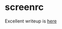 screenrc
========

Excellent writeup is [here](https://www.kilobitspersecond.com/2014/02/10/understanding-gnu-screens-hardstatus-strings/)

